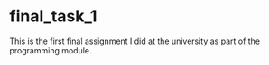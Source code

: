 # final_task_1
This is the first final assignment I did at the university as part of the programming module.
